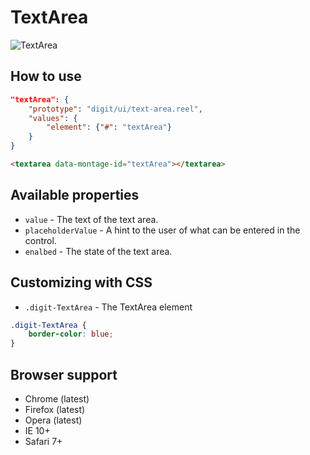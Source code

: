 # TextArea

![TextArea](screenshot.png)

## How to use

```json
"textArea": {
    "prototype": "digit/ui/text-area.reel",
    "values": {
        "element": {"#": "textArea"}
    }
}
```

```html
<textarea data-montage-id="textArea"></textarea>
```



## Available properties

* `value` - The text of the text area.
* `placeholderValue` - A hint to the user of what can be entered in the control.
* `enalbed` - The state of the text area.


## Customizing with CSS

* `.digit-TextArea` - The TextArea element

```css
.digit-TextArea {
    border-color: blue;
}
```



## Browser support

* Chrome (latest)
* Firefox (latest)
* Opera (latest)
* IE 10+
* Safari 7+

